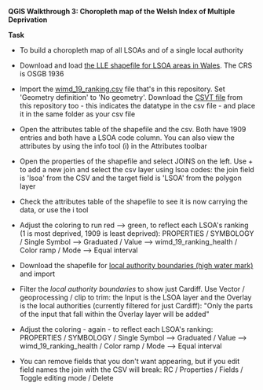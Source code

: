 **QGIS Walkthrough 3: Choropleth map of the Welsh Index of Multiple Deprivation**

**Task**

- To build a choropleth map of all LSOAs and of a single local authority

- Download and load [the LLE shapefile for LSOA areas in Wales](https://lle.gov.wales/catalogue/item/LowerSuperOutputAreas/?lang=en). The CRS is OSGB 1936

- Import the [wimd_19_ranking.csv](https://raw.githubusercontent.com/aodhanlutetiae/QGIS/main/wimd_19_ranking.csv) file that's in this repository. Set 'Geometry definition' to 'No geometry'. Download the [CSVT file](https://github.com/aodhanlutetiae/QGIS/raw/main/wimd_19_ranking.csvt) from this repository too - this indicates the datatype in the csv file - and place it in the same folder as your csv file

- Open the attributes table of the shapefile and the csv. Both have 1909 entries and both have a LSOA code column. You can also view the attributes by using the info tool (i) in the Attributes toolbar

- Open the properties of the shapefile and select JOINS on the left. Use + to add a new join and select the csv layer using lsoa codes: the join field is 'lsoa' from the CSV and the target field is 'LSOA' from the polygon layer

- Check the attributes table of the shapefile to see it is now carrying the data, or use the i tool

- Adjust the coloring to run red --> green, to reflect each LSOA's ranking (1 is most deprived, 1909 is least deprived): PROPERTIES / SYMBOLOGY / Single Symbol --> Graduated / Value --> wimd_19_ranking_health / Color ramp / Mode --> Equal interval

- Download the shapefile for [local authority boundaries (high water mark)](http://lle.gov.wales/catalogue/item/LocalAuthorities) and import

- Filter the *local authority boundaries* to show just Cardiff. Use Vector / geoprocessing / clip to trim: the Input is the LSOA layer and the Overlay is the local authorities (currently filtered for just Cardiff): "Only the parts of the input that fall within the Overlay layer will be added"

- Adjust the coloring - again - to reflect each LSOA's ranking: PROPERTIES / SYMBOLOGY / Single Symbol --> Graduated / Value --> wimd_19_ranking_health / Color ramp / Mode --> Equal interval

- You can remove fields that you don't want appearing, but if you edit field names the join with the CSV will break: RC / Properties / Fields / Toggle editing mode / Delete
